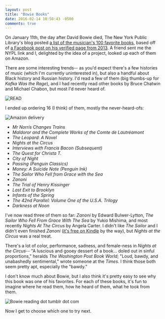 ```yaml
---
layout: post
title: "Bowie Books"
date: 2016-02-14 10:50:43 -0500
comments: true
---
```


On January 11th, the day after David Bowie died, The New York Public Library's blog posted [a list of the musician's 100 favorite books](http://www.nypl.org/blog/2016/01/11/david-bowies-top-100-books?hspace=332034), based off of [a Facebook post on his verified page from 2013](https://www.facebook.com/davidbowie/?target_post=10151603205477665&ref=story_permalink). A friend sent me the NYPL link and I, delighted by the idea of a project, looked up each of them on Amazon. 

<!-- more -->

There are some interesting trends-- as you'd expect there's a few histories of music (which I'm currently uninterested in), but also a handful about Black history and Russian history. I'd read a few of them (big thumbs-up for _Kafka Was the Rage_), and I had recently read other books by Bruce Chatwin and Michael Chabon, but most I'd never heard of.

![READ](https://pbs.twimg.com/media/CYcwsA2U0AAbh6s.jpg)

I ended up ordering 16 (I think) of them, mostly the never-heard-ofs:

![Amazon delivery](http://i.imgur.com/vnTfSeJ.jpg)

- _Mr Norris Changes Trains_
- _Maldoror and the Complete Works of the Comte de Lautréamont_
- _The Leopard: A Novel_
- _Nights at the Circus_
- _Interviews with Francis Bacon (Subsequent)_
- _The Quest for Christa T._
- _City of Night_
- _Passing (Penguin Classics)_
- _Money: A Suicide Note (Penguin Ink)_
- _The Sailor Who Fell from Grace with the Sea_
- _Zanoni_
- _The Trial of Henry Kissinger_
- _Last Exit to Brooklyn_
- _Infants of the Spring_
- _The 42nd Parallel: Volume One of the U.S.A. Trilogy_
- _Darkness at Noon_

I've now read three of them so far: _Zanoni_ by Edward Bulwer-Lytton, _The Sailor Who Fell From Grace With The Sea_ by Yukio Mishima, and most recently _Nights At The Circus_ by Angela Carter. I didn't like _The Sailor_ and I didn't even finished _Zanoni_ ([it's free on Kindle](http://www.amazon.com/Zanoni-Edward-Bulwer-Lytton-ebook/dp/B0084A7YGQ/ref=sr_1_2?ie=UTF8&qid=1455465835&sr=8-2&keywords=zanoni) by the way), but _Nights at the Circus_ was a real treat. 

There's a lot of color, performance, sadness, and female-ness in _Nights at the Circus_-- "A luscious and gooey dessert of a book... doled out in sinful proportions," heralds _The Washington Post Book World_; "Loud, bawdy, and unabashedly sentimental," wrote someone at the _Times_. I think those both seem pretty apt, especially the "bawdy." 

I don't know much about Bowie, but I also think it's pretty easy to see why this book was one of his favorites.  For each of these books, it's fun to imagine where he read them, how he heard of them, what he took from them. 

![Bowie reading dot tumblr dot com](https://randallsmootdotcom.files.wordpress.com/2016/01/dvid-bowie-reading-and-smoking.jpg)

Now I get to choose which one to try next.
